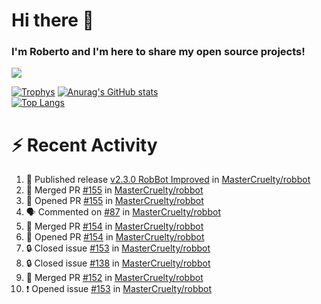 # Hi there 👋
### I'm Roberto and I'm here to share my open source projects!

<img src="https://komarev.com/ghpvc/?username=mastercruelty&label=Profile views&color=0e75b6"><br>

[![Trophys](https://github-profile-trophy.vercel.app/?username=mastercruelty)](https://github.com/ryo-ma/github-profile-trophy)
[![Anurag's GitHub stats](https://github-readme-stats.vercel.app/api?username=mastercruelty&show_icons=true&theme=tokyonight)](https://github.com/anuraghazra/github-readme-stats)<br>
[![Top Langs](https://github-readme-stats.vercel.app/api/top-langs/?username=mastercruelty&langs_count=10&hide=jupyter%20notebook&exclude_repo=Alarm-project&layout=compact&theme=tokyonight)](https://github.com/anuraghazra/github-readme-stats)

# :zap: Recent Activity
<!--START_SECTION:activity-->
1. 🚀 Published release [v2.3.0 RobBot Improved](https://github.com/MasterCruelty/robbot/releases/tag/v2.3.0) in [MasterCruelty/robbot](https://github.com/MasterCruelty/robbot)
2. 🎉 Merged PR [#155](https://github.com/MasterCruelty/robbot/pull/155) in [MasterCruelty/robbot](https://github.com/MasterCruelty/robbot)
3. 💪 Opened PR [#155](https://github.com/MasterCruelty/robbot/pull/155) in [MasterCruelty/robbot](https://github.com/MasterCruelty/robbot)
4. 🗣 Commented on [#87](https://github.com/MasterCruelty/robbot/issues/87#issuecomment-1817847990) in [MasterCruelty/robbot](https://github.com/MasterCruelty/robbot)
5. 🎉 Merged PR [#154](https://github.com/MasterCruelty/robbot/pull/154) in [MasterCruelty/robbot](https://github.com/MasterCruelty/robbot)
6. 💪 Opened PR [#154](https://github.com/MasterCruelty/robbot/pull/154) in [MasterCruelty/robbot](https://github.com/MasterCruelty/robbot)
7. 🔒 Closed issue [#153](https://github.com/MasterCruelty/robbot/issues/153) in [MasterCruelty/robbot](https://github.com/MasterCruelty/robbot)
8. 🔒 Closed issue [#138](https://github.com/MasterCruelty/robbot/issues/138) in [MasterCruelty/robbot](https://github.com/MasterCruelty/robbot)
9. 🎉 Merged PR [#152](https://github.com/MasterCruelty/robbot/pull/152) in [MasterCruelty/robbot](https://github.com/MasterCruelty/robbot)
10. ❗ Opened issue [#153](https://github.com/MasterCruelty/robbot/issues/153) in [MasterCruelty/robbot](https://github.com/MasterCruelty/robbot)
<!--END_SECTION:activity-->
